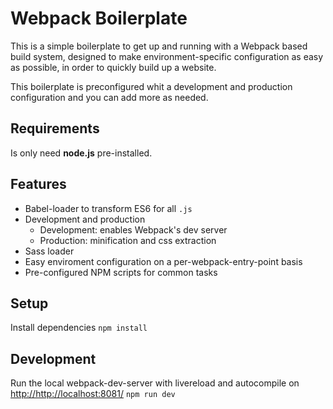 # Webpack Boilerplate

This is a simple boilerplate to get up and running with a Webpack based build system, designed to make environment-specific configuration as easy as possible, in order to quickly build up a website.

This boilerplate is preconfigured whit a development and production configuration and you can add more as needed.

## Requirements

Is only need **node.js** pre-installed.

## Features

- Babel-loader to transform ES6 for all `.js`
- Development and production
    - Development: enables Webpack's dev server
    - Production: minification and css extraction
- Sass loader
- Easy enviroment configuration on a per-webpack-entry-point basis
- Pre-configured NPM scripts for common tasks


## Setup

Install dependencies
`npm install`

## Development

Run the local webpack-dev-server with livereload and autocompile on [http://http://localhost:8081/](http://localhost:8081/)
`npm run dev`

